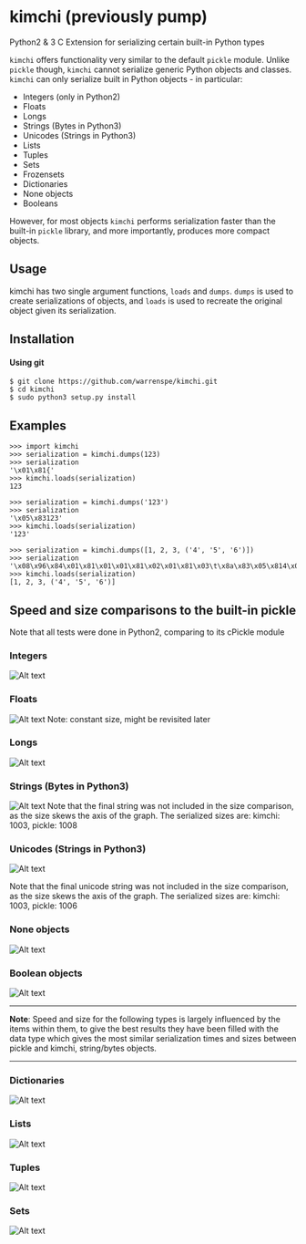 # kimchi (previously pump)
Python2 & 3 C Extension for serializing certain built-in Python types

`kimchi` offers functionality very similar to the default `pickle` module.  Unlike `pickle` though, `kimchi` cannot serialize generic Python objects and classes.  `kimchi` can only serialize built in Python objects - in particular:
* Integers (only in Python2)
* Floats
* Longs
* Strings (Bytes in Python3)
* Unicodes (Strings in Python3)
* Lists
* Tuples
* Sets
* Frozensets
* Dictionaries
* None objects
* Booleans

However, for most objects `kimchi` performs serialization faster than the built-in `pickle` library, and more importantly, produces more compact objects.

## Usage
kimchi has two single argument functions, `loads` and `dumps`.  `dumps` is used to create serializations of objects, and `loads` is used to recreate the original object given its serialization.

## Installation
#### Using git
```
$ git clone https://github.com/warrenspe/kimchi.git
$ cd kimchi
$ sudo python3 setup.py install
```

## Examples
```
>>> import kimchi
>>> serialization = kimchi.dumps(123)
>>> serialization
'\x01\x81{'
>>> kimchi.loads(serialization)
123

>>> serialization = kimchi.dumps('123')
>>> serialization
'\x05\x83123'
>>> kimchi.loads(serialization)
'123'

>>> serialization = kimchi.dumps([1, 2, 3, ('4', '5', '6')])
>>> serialization
'\x08\x96\x84\x01\x81\x01\x01\x81\x02\x01\x81\x03\t\x8a\x83\x05\x814\x05\x815\x05\x816'
>>> kimchi.loads(serialization)
[1, 2, 3, ('4', '5', '6')]
```

## Speed and size comparisons to the built-in pickle
Note that all tests were done in Python2, comparing to its cPickle module

### Integers
![Alt text](https://drive.google.com/uc?id=0BwLoYm538Nb6OTZSeDAyOWxCRms "")
### Floats
![Alt text](https://drive.google.com/uc?id=0BwLoYm538Nb6aHd1MmFiT3ZjZTA "")
Note: constant size, might be revisited later
### Longs
![Alt text](https://drive.google.com/uc?id=0BwLoYm538Nb6SnZoSHg1c29xb00 "")
### Strings (Bytes in Python3)
![Alt text](https://drive.google.com/uc?id=0BwLoYm538Nb6aEpwZ2hKMVIwSjg "")
Note that the final string was not included in the size comparison, as the size skews the axis of the graph.  The serialized sizes are:
kimchi: 1003, pickle: 1008
### Unicodes (Strings in Python3)
![Alt text](https://drive.google.com/uc?id=0BwLoYm538Nb6dTRZd0lGS0V2Qkk "")

Note that the final unicode string was not included in the size comparison, as the size skews the axis of the graph.  The serialized sizes are:
kimchi: 1003, pickle: 1006
### None objects
![Alt text](https://drive.google.com/uc?id=0BwLoYm538Nb6NGJCclhpSzdobTQ "")

### Boolean objects
![Alt text](https://drive.google.com/uc?id=0BwLoYm538Nb6ZDhjQnhDLXpoR0k "")

***
**Note**: Speed and size for the following types is largely influenced by the items within them, to give the best results they have been filled with the data type which gives the most similar serialization times and sizes between pickle and kimchi, string/bytes objects.  
***
### Dictionaries
![Alt text](https://drive.google.com/uc?id=0BwLoYm538Nb6YUNEck5ubGt4WHM "")
### Lists
![Alt text](https://drive.google.com/uc?id=0BwLoYm538Nb6NmJiOUNleElZUVE "")
### Tuples
![Alt text](https://drive.google.com/uc?id=0BwLoYm538Nb6NFdLNTdkTFlZVzA "")
### Sets
![Alt text](https://drive.google.com/uc?id=0BwLoYm538Nb6LW5kUVU1eGIzODQ "")
